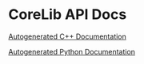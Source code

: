 # CoreLib API Docs

<a href="../doxygen-docs/cpp/html/index.html" target="_blank">Autogenerated C++ Documentation</a>

<a href="../doxygen-docs/python/html/index.html" target="_blank">Autogenerated Python Documentation</a>
